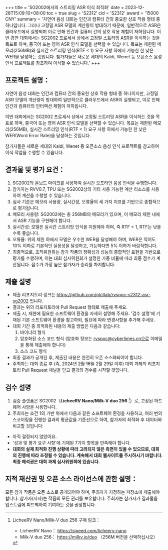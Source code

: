 +++
title = 'SG2002에서의 스트리밍 ASR 이식 최적화'
date = 2023-12-28T15:09:10+08:00
toc = true
slug = 'S2312'
cid = 'S2312'
award = '15000 CNY'
summary = '자연어 음성 대화는 인간과 컴퓨터 간의 중요한 상호 작용 형태 중 하나입니다. 그러나 고정밀 ASR 모델의 계산량이 방대하기 때문에, 일반적으로 ASR은 클라우드에서 실행되며 이로 인해 인간과 컴퓨터 간의 상호 작용 체험이 저하됩니다. 이번 경연 대회에서는 SG2002 프로세서 상에서 고정밀 스트리밍 ASR을 이식하는 것을 목표로 하며, 중국어 또는 영어 ASR 인식 모델을 선택할 수 있습니다. 목표는 제한된 메모리(256MB)와 실시간 스트리밍 인식(RTF < 1) 요구 사항 하에서 가능한 한 낮은 WER을 달성하는 것입니다. 참가자들은 새로운 세대의 Kaldi, Wenet 등 오픈소스 음성 인식 프로젝트를 참조하여 이식할 수 있습니다.'
+++

## 프로젝트 설명：

자연어 음성 대화는 인간과 컴퓨터 간의 중요한 상호 작용 형태 중 하나이지만, 고정밀 ASR 모델의 계산량이 방대하여 일반적으로 클라우드에서 ASR이 실행되고, 이로 인해 인간과 컴퓨터의 인터랙션 체험이 저하됩니다.

이번 대회에서는 SG2002 프로세서 상에서 고정밀 스트리밍 ASR을 이식하는 것을 목표로 하며, 중국어 또는 영어 ASR 인식 모델을 선택할 수 있습니다. 목표는 제한된 메모리(256MB), 실시간 스트리밍 인식(RTF < 1) 요구 사항 하에서 가능한 한 낮은 WER(Word Error Rate)을 달성하는 것입니다.

참가자들은 새로운 세대의 Kaldi, Wenet 등 오픈소스 음성 인식 프로젝트를 참고하여 이식 작업을 수행할 수 있습니다.

## 결과물 및 평가 요건：

1. SG2002의 온보드 마이크를 사용하여 실시간 오프라인 음성 인식을 수행합니다.
2. 참가자는 RVV0.7, TPU 또는 SG2002상의 기타 사용 가능한 계산 리소스를 사용하여 계산을 수행할 수 있습니다.
3. 심사 기준은 메모리 사용량, 실시간성, 오류율의 세 가지 지표를 기반으로 종합적으로 평가됩니다.
4. 메모리 사용량: SG2002에는 총 256MB의 메모리가 있으며, 이 메모리 제한 내에서 ASR 기능을 구현해야 합니다.
5. 실시간성: 모델은 실시간 스트리밍 인식을 지원해야 하며, 즉 RTF < 1, RTF는 낮을수록 좋습니다.
6. 오류율: 위의 제한 하에서 모델은 우수한 WER을 달성해야 하며, WER은 적어도 10% 이하로 기본적인 실용성을 달성하고, 가능하다면 5% 이하가 바람직합니다.
7. 최종적으로, 조직위원회는 참가 작품의 정확성과 성능의 종합적인 표현을 기반으로 평가를 수행하며, 이는 대회 심사위원회가 설정한 가중 비율에 따라 최종 점수가 계산됩니다. 점수가 가장 높은 참가자가 승리를 차지합니다.

## 제출 설명

* 제출 리포지토리 링크는 https://github.com/plctlab/rvspoc-s2312-asr-sg2002 입니다.
* 결과는 위의 리포지토리에 Pull Request 형태로 제출해 주세요.
* 제출 시, 재현에 필요한 소프트웨어 환경을 자세히 설명해 주세요. '검수 설명'에 기재된 기본 소프트웨어 환경을 참고하되, 필요에 따라 변경사항을 추가해 주세요.
* 대회 기간 중 최적화된 내용의 제출 방법은 다음과 같습니다:
  1. 바이너리 형식
  2. 암호화된 소스 코드 형식 (암호화 정보는 rvspoc@cyberlimes.cn으로 이메일을 통해 제출해야 합니다)
  3. 소스 코드 형식
* 최종 결과가 공개된 후, 제출된 내용은 완전히 오픈 소스화되어야 합니다.
* 주최자는 대회 종료 후 (즉, 2024년 ~~2월 16일~~ 2월 29일 이후) 대회 과제의 리포지토리 Pull Request 채널을 닫고 결과의 검수를 시작할 것입니다.

## 검수 설명

1. 검증 플랫폼은 SG2002（**LicheeRV Nano/Milk-V duo 256** [^1]）로, 고정된 하드웨어 사양을 사용합니다.
2. 주최자는 조건 1의 기반 위에서 다음과 같은 소프트웨어 환경을 사용하고, 여러 번의 스코어링을 진행한 결과의 평균값을 기준선으로 하여, 참가자의 최적화 후 데이터와 비교할 것입니다:
  - 아직 결정되지 않았어요.
- '성과 및 평가 요구 사항'에 기재된 7가지 항목을 만족해야 합니다.
- **대회의 실제 최적화 진행 상황에 따라 고려되지 않은 측면이 있을 수 있으므로, 대회의 진행에 따라 조정될 수 있습니다. 계속해서 대회 웹사이트를 주시하시기 바랍니다. 최종 해석권은 대회 과제 심사위원회에 있습니다.**

## 지적 재산권 및 오픈 소스 라이선스에 관한 설명：

모든 참가 작품은 오픈 소스로 공개되어야 하며, 주최자가 지정하는 저장소에 제출해야 합니다. 참가자(저자)는 작품의 모든 권리를 보유합니다. 주최자는 참가자가 결과물을 업스트림에 피드백하여 기여하는 것을 권장합니다.

[^1]: LicheeRV Nano/Milk-V duo 256 구매 링크：
      - LicheeRV Nano： https://sipeed.com/licheerv-nano
      - Milk-V duo 256： https://milkv.io/duo （256M 버전을 선택하십시오）
